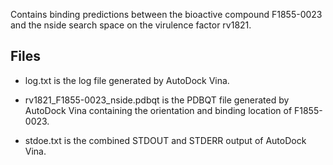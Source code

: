 Contains binding predictions between the bioactive compound F1855-0023 and the nside search space on the virulence factor rv1821.

## Files

- log.txt is the log file generated by AutoDock Vina.

- rv1821_F1855-0023_nside.pdbqt is the PDBQT file generated by AutoDock Vina containing the orientation and binding location of F1855-0023.

- stdoe.txt is the combined STDOUT and STDERR output of AutoDock Vina.

